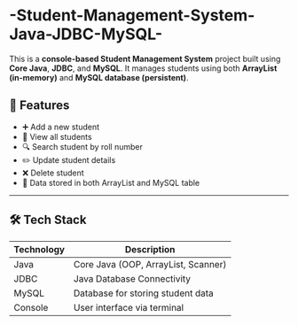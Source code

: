 # -Student-Management-System-Java-JDBC-MySQL-
This is a **console-based Student Management System** project built using **Core Java**, **JDBC**, and **MySQL**.   It manages students using both **ArrayList (in-memory)** and **MySQL database (persistent)**.
## 📌 Features

- ➕ Add a new student  
- 👀 View all students  
- 🔍 Search student by roll number  
- ✏️ Update student details  
- ❌ Delete student  
- 💾 Data stored in both ArrayList and MySQL table

---

## 🛠️ Tech Stack

| Technology | Description |
|------------|-------------|
| Java       | Core Java (OOP, ArrayList, Scanner) |
| JDBC       | Java Database Connectivity |
| MySQL      | Database for storing student data |
| Console    | User interface via terminal |
